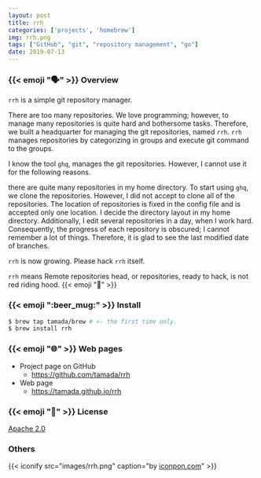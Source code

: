 ```yaml
---
layout: post
title: rrh
categories: ['projects', 'homebrew']
img: rrh.png
tags: ["GitHub", "git", "repository management", "go"]
date: 2019-07-13
---
```


### {{< emoji ":speaking_head:" >}} Overview

`rrh` is a simple git repository manager.

There are too many repositories. We love programming; however, to manage many repositories is quite hard and bothersome tasks. Therefore, we built a headquarter for managing the git repositories, named `rrh`. `rrh` manages repositories by categorizing in groups and execute git command to the groups.

I know the tool `ghq`, manages the git repositories. However, I cannot use it for the following reasons.

there are quite many repositories in my home directory.
To start using `ghq`, we clone the repositories. However, I did not accept to clone all of the repositories.
The location of repositories is fixed in the config file and is accepted only one location.
I decide the directory layout in my home directory.
Additionally, I edit several repositories in a day, when I work hard. Consequently, the progress of each repository is obscured; I cannot remember a lot of things. Therefore, it is glad to see the last modified date of branches.

`rrh` is now growing. Please hack `rrh` itself.

`rrh` means Remote repositories head, or repositories, ready to hack, is not red riding hood. {{< emoji ":ghost:" >}}

### {{< emoji ":beer_mug:" >}} Install

```sh
$ brew tap tamada/brew # <- the first time only.
$ brew install rrh
```

### {{< emoji ":globe_with_meridians:" >}} Web pages

* Project page on GitHub
    * https://github.com/tamada/rrh
* Web page
    * https://tamada.github.io/rrh

### {{< emoji ":scroll:" >}} License

[Apache 2.0](https://github.com/tamada/rrh/blob/master/LICENSE)

### Others

{{< iconify src="images/rrh.png" caption="by [iconpon.com](https://www.iconpon.com/)" >}}
